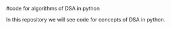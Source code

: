 #code for algorithms of DSA in python
  
  In this repository we will see code for concepts of DSA 
  in python.
